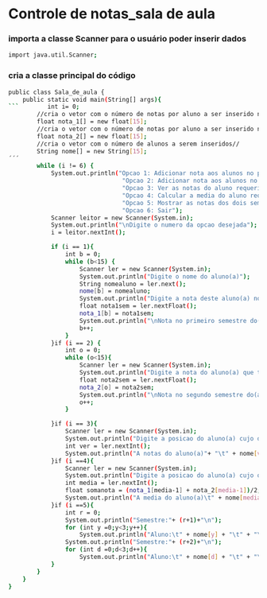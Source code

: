 # Controle de notas_sala de aula
### importa a classe Scanner para o usuário poder inserir dados
``` bash
import java.util.Scanner;
```
### cria a classe principal do código
``` bash
public class Sala_de_aula {
    public static void main(String[] args){  
```        int i= 0;
        //cria o vetor com o número de notas por aluno a ser inserido no primeiro semestre//
        float nota_1[] = new float[15];
        //cria o vetor com o número de notas por aluno a ser inserido no segundo semestre//
        float nota_2[] = new float[15];
        //cria o vetor com o número de alunos a serem inseridos//
        String nome[] = new String[15];
´´´        
        while (i != 6) {
            System.out.println("Opcao 1: Adicionar nota aos alunos no primeiro semestre" + "\n" +
                                "Opcao 2: Adicionar nota aos alunos no segundo semestre" + "\n" +
                                "Opcao 3: Ver as notas do aluno requerido" + "\n" +
                                "Opcao 4: Calcular a media do aluno requerido" + "\n" +
                                "Opcao 5: Mostrar as notas dos dois semestres de todos os alunos da sala" + "\n" +
                                "Opcao 6: Sair");
            Scanner leitor = new Scanner(System.in);
            System.out.println("\nDigite o numero da opcao desejada");
            i = leitor.nextInt();

            if (i == 1){
                int b = 0;
                while (b<15) {
                    Scanner ler = new Scanner(System.in);
                    System.out.println("Digite o nome do aluno(a)");
                    String nomealuno = ler.next();
                    nome[b] = nomealuno;
                    System.out.println("Digite a nota deste aluno(a) no primeiro semestre");
                    float nota1sem = ler.nextFloat();
                    nota_1[b] = nota1sem;
                    System.out.println("\nNota no primeiro semestre do(a) aluno(a)" + "\t" + nome[b] + ":" + "\n" + nota_1[b] + "\n" + "Posicao:" + (b + 1) + "\n");
                    b++;
                }
            }if (i == 2) {
                int o = 0;
                while (o<15){
                    Scanner ler = new Scanner(System.in);
                    System.out.println("Digite a nota do aluno(a) que tem a posicao:" + (o+1));
                    float nota2sem = ler.nextFloat();
                    nota_2[o] = nota2sem;
                    System.out.println("\nNota no segundo semestre do(a) aluno(a)" + "\t" + nome[o] + ":" + "\n" + nota_2[o] + "\n" + "Posicao:" + (o + 1)+ "\n");
                    o++;
                }

            }if (i == 3){
                Scanner ler = new Scanner(System.in);
                System.out.println("Digite a posicao do aluno(a) cujo deseja ver as notas ");
                int ver = ler.nextInt();
                System.out.println("A notas do aluno(a)"+ "\t" + nome[ver-1] + "\tsao:" + "\tPrimeiro semestre nota\t" + nota_1[ver-1] + "\te segundo semestre nota\t" + nota_2[ver-1]+ "\n");
            }if (i ==4){
                Scanner ler = new Scanner(System.in);
                System.out.println("Digite a posicao do aluno(a) cujo qual deseja saber a media");
                int media = ler.nextInt();
                float somanota = (nota_1[media-1] + nota_2[media-1])/2;
                System.out.println("A media do aluno(a)\t" + nome[media-1] + "\té:\t" + somanota + "\n" );
            }if (i ==5){
                int r = 0;
                System.out.println("Semestre:"+ (r+1)+"\n");
                for (int y =0;y<3;y++){
                    System.out.println("Aluno:\t" + nome[y] + "\t" + "\tnota:\t" + nota_1[y] +"\n"); }
                System.out.println("Semestre:"+ (r+2)+"\n");
                for (int d =0;d<3;d++){
                    System.out.println("Aluno:\t" + nome[d] + "\t" + "\tnota:\t" + nota_2[d] +"\n"); }
            }
        }
    }
}
